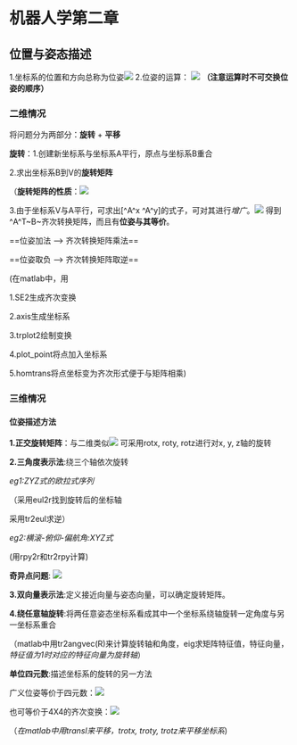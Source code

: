 # 机器人学第二章
## 位置与姿态描述
1.坐标系的位置和方向总称为位姿![](2023-03-22-18-29-54.png)
2.位姿的运算：
![](2023-03-22-18-30-59.png)
**（注意运算时不可交换位姿的顺序）**
### 二维情况
将问题分为两部分：**旋转** + **平移**

**旋转**：1.创建新坐标系与坐标系A平行，原点与坐标系B重合

2.求出坐标系B到V的**旋转矩阵**

（**旋转矩阵的性质**：![](2023-03-22-18-42-02.png)

3.由于坐标系V与A平行，可求出[^A^x ^A^y]的式子，可对其进行*增广*。![](2023-03-22-18-42-33.png)
得到^A^T~B~齐次转换矩阵，而且有**位姿与其等价**。

==位姿加法 --> 齐次转换矩阵乘法==

==位姿取负 --> 齐次转换矩阵取逆==

(在matlab中，用

1.SE2生成齐次变换

2.axis生成坐标系

3.trplot2绘制变换

4.plot_point将点加入坐标系

5.homtrans将点坐标变为齐次形式便于与矩阵相乘)

### 三维情况
#### 位姿描述方法
**1.正交旋转矩阵**：与二维类似![](2023-03-22-18-54-33.png)
可采用rotx, roty, rotz进行对x, y, z轴的旋转

**2.三角度表示法**:绕三个轴依次旋转

*eg1:ZYZ式的欧拉式序列*

（采用eul2r找到旋转后的坐标轴

采用tr2eul求逆）

*eg2:横滚-俯仰-偏航角:XYZ式*

(用rpy2r和tr2rpy计算)

**奇异点问题**:
![](2023-03-22-19-01-39.png)

**3.双向量表示法**:定义接近向量与姿态向量，可以确定旋转矩阵。

**4.绕任意轴旋转**:将两任意姿态坐标系看成其中一个坐标系绕轴旋转一定角度与另一坐标系重合

（matlab中用tr2angvec(R)来计算旋转轴和角度，eig求矩阵特征值，特征向量，*特征值为1时对应的特征向量为旋转轴*）

**单位四元数**:描述坐标系的旋转的另一方法

广义位姿等价于四元数：![](2023-03-22-19-14-26.png)

也可等价于4X4的齐次变换：![](2023-03-22-19-16-24.png)

（*在matlab中用transl来平移，trotx, troty, trotz来平移坐标系*)